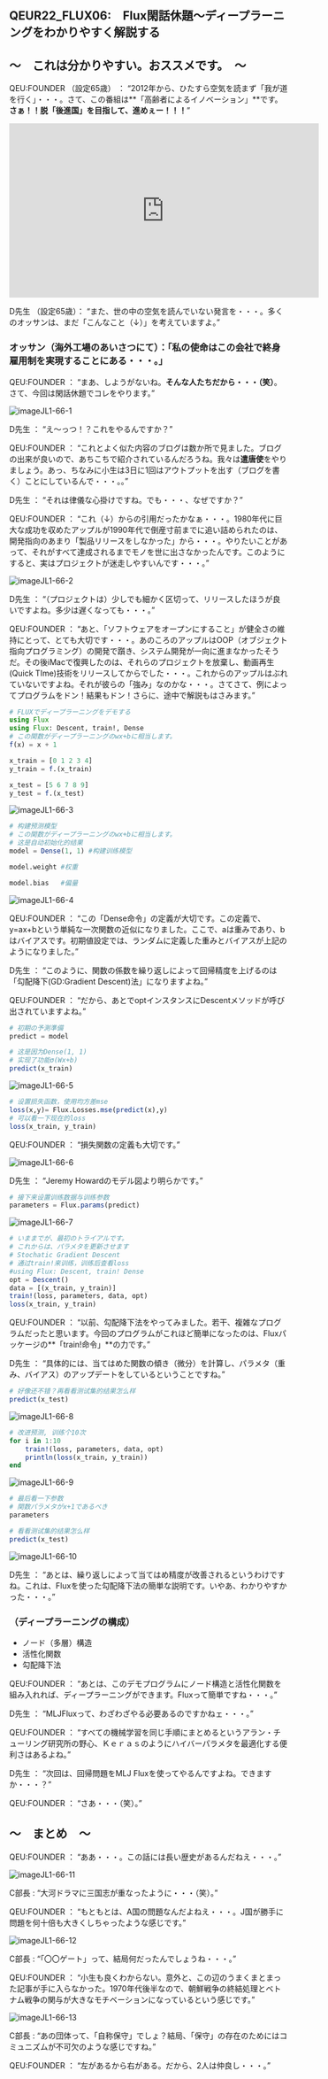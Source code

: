 ## QEUR22_FLUX06:　Flux閑話休題～ディープラーニングをわかりやすく解説する

## ～　これは分かりやすい。おススメです。　～

QEU:FOUNDER （設定65歳） ： “2012年から、ひたすら空気を読まず「我が道を行く」・・・。さて、この番組は**「高齢者によるイノベーション」**です。**さぁ！！脱「後進国」を目指して、進めぇー！！！**”

<iframe width="560" height="315" src="https://www.youtube.com/embed/SIIzDVYnjFY" ti-tle="YouTube video player" frameborder="0" allow="accelerometer; autoplay; clipboard-write; en-crypted-media; gyroscope; picture-in-picture" allowfullscreen></iframe>

D先生 （設定65歳）： “また、世の中の空気を読んでいない発言を・・・。多くのオッサンは、まだ「こんなこと（↓）」を考えていますよ。”

### オッサン（海外工場のあいさつにて）：「私の使命はこの会社で終身雇用制を実現することにある・・・。」

QEU:FOUNDER  ： “まあ、しようがないね。**そんな人たちだから・・・（笑）**。さて、今回は閑話休題でコレをやります。”

![imageJL1-66-1](https://introJL1973.github.io/images/imageJL1-66-1.jpg)

D先生 ： “え～っつ！？これをやるんですか？”

QEU:FOUNDER ： “これとよく似た内容のブログは数か所で見ました。ブログの出来が良いので、あちこちで紹介されているんだろうね。我々は**遣唐使**をやりましょう。あっ、ちなみに小生は3日に1回はアウトプットを出す（ブログを書く）ことにしているんで・・・。。”

D先生 ： “それは律儀な心掛けですね。でも・・・、なぜですか？”

QEU:FOUNDER ： “これ（↓）からの引用だったかなぁ・・・。1980年代に巨大な成功を収めたアップルが1990年代で倒産寸前までに追い詰められたのは、開発指向のあまり「製品リリースをしなかった」から・・・。やりたいことがあって、それがすべて達成されるまでモノを世に出さなかったんです。このようにすると、実はプロジェクトが迷走しやすいんです・・・。”

![imageJL1-66-2](https://introJL1973.github.io/images/imageJL1-66-2.jpg)

D先生 ： “（プロジェクトは）少しでも細かく区切って、リリースしたほうが良いですよね。多少は遅くなっても・・・。”

QEU:FOUNDER ： “あと、「ソフトウェアをオープンにすること」が健全さの維持にとって、とても大切です・・・。あのころのアップルはOOP（オブジェクト指向プログラミング）の開発で躓き、システム開発が一向に進まなかったそうだ。その後iMacで復興したのは、それらのプロジェクトを放棄し、動画再生(Quick TIme)技術をリリースしてからでした・・・。これからのアップルはぶれていないですよね。それが彼らの「強み」なのかな・・・。さてさて、例によってプログラムをドン！結果もドン！さらに、途中で解説もはさみます。”

```julia
# FLUXでディープラーニングをデモする
using Flux
using Flux: Descent, train!, Dense
# この関数がディープラーニングのwx+bに相当します。
f(x) = x + 1

x_train = [0 1 2 3 4]
y_train = f.(x_train)

x_test = [5 6 7 8 9]
y_test = f.(x_test)

```

![imageJL1-66-3](https://introJL1973.github.io/images/imageJL1-66-3.jpg)

```julia
# 构建预测模型
# この関数がディープラーニングのwx+bに相当します。
# 这是自动初始化的结果
model = Dense(1, 1) #构建训练模型

model.weight #权重

model.bias   #偏量

```

![imageJL1-66-4](https://introJL1973.github.io/images/imageJL1-66-4.jpg)

QEU:FOUNDER ： “この「Dense命令」の定義が大切です。この定義で、y=ax+bという単純な一次関数の近似になりました。ここで、aは重みであり、bはバイアスです。初期値設定では、ランダムに定義した重みとバイアスが上記のようになりました。”

D先生 ： “このように、関数の係数を繰り返しによって回帰精度を上げるのは「勾配降下(GD:Gradient Descent)法」になりますよね。”

QEU:FOUNDER ： “だから、あとでoptインスタンスにDescentメソッドが呼び出されていますよね。”

```julia
# 初期の予測準備
predict = model

# 这是因为Dense(1, 1)
# 实现了功能σ(Wx+b)
predict(x_train)

```

![imageJL1-66-5](https://introJL1973.github.io/images/imageJL1-66-5.jpg)

```julia
# 设置损失函数，使用均方差mse
loss(x,y)= Flux.Losses.mse(predict(x),y)
# 可以看一下现在的loss
loss(x_train, y_train)

```

QEU:FOUNDER ： “損失関数の定義も大切です。”

![imageJL1-66-6](https://introJL1973.github.io/images/imageJL1-66-6.jpg)

D先生 ： “Jeremy Howardのモデル図より明らかです。”

```julia
# 接下来设置训练数据与训练参数
parameters = Flux.params(predict)

```

![imageJL1-66-7](https://introJL1973.github.io/images/imageJL1-66-7.jpg)

```julia
# いままでが、最初のトライアルです。
# これからは、パラメタを更新させます
# Stochatic Gradient Descent
# 通过train!来训练，训练后查看loss
#using Flux: Descent, train! Dense
opt = Descent()
data = [(x_train, y_train)]
train!(loss, parameters, data, opt)
loss(x_train, y_train)

```

QEU:FOUNDER ： “以前、勾配降下法をやってみました。若干、複雑なプログラムだったと思います。今回のプログラムがこれほど簡単になったのは、Fluxパッケージの**「train!命令」**の力です。”

D先生 ： “具体的には、当てはめた関数の傾き（微分）を計算し、パラメタ（重み、バイアス）のアップデートをしているということですね。”

```julia
# 好像还不错？再看看测试集的结果怎么样
predict(x_test)

```

![imageJL1-66-8](https://introJL1973.github.io/images/imageJL1-66-8.jpg)

```julia
# 改进预测, 训练个10次
for i in 1:10
    train!(loss, parameters, data, opt)
    println(loss(x_train, y_train))
end

```

![imageJL1-66-9](https://introJL1973.github.io/images/imageJL1-66-9.jpg)

```julia
# 最后看一下参数
# 関数パラメタがx+1であるべき
parameters

# 看看测试集的结果怎么样
predict(x_test)

```

![imageJL1-66-10](https://introJL1973.github.io/images/imageJL1-66-10.jpg)

D先生 ： “あとは、繰り返しによって当てはめ精度が改善されるというわけですね。これは、Fluxを使った勾配降下法の簡単な説明です。いやあ、わかりやすかった・・・。”

### （ディープラーニングの構成）
- ノード（多層）構造
- 活性化関数
- 勾配降下法

QEU:FOUNDER ： “あとは、このデモプログラムにノード構造と活性化関数を組み入れれば、ディープラーニングができます。Fluxって簡単ですね・・・。”

D先生 ： “MLJFluxって、わざわざやる必要あるのですかねェ・・・。”

QEU:FOUNDER ： “すべての機械学習を同じ手順にまとめるというアラン・チューリング研究所の野心、Ｋｅｒａｓのようにハイバーパラメタを最適化する便利さはあるよね。”

D先生 ： “次回は、回帰問題をMLJ Fluxを使ってやるんですよね。できますか・・・？”

QEU:FOUNDER ： “さあ・・・（笑）。”


## ～　まとめ　～

QEU:FOUNDER ： “ああ・・・。この話には長い歴史があるんだねえ・・・。”

![imageJL1-66-11](https://introJL1973.github.io/images/imageJL1-66-11.jpg)

C部長 : “大河ドラマに三国志が重なったように・・・（笑）。”

QEU:FOUNDER ： “もともとは、A国の問題なんだよねえ・・・。J国が勝手に問題を何十倍も大きくしちゃったような感じです。”

![imageJL1-66-12](https://introJL1973.github.io/images/imageJL1-66-12.jpg)

C部長 : “「〇〇ゲート」って、結局何だったんでしょうね・・・。”

QEU:FOUNDER ： “小生も良くわからない。意外と、この辺のうまくまとまった記事が手に入らなかった。1970年代後半なので、朝鮮戦争の終結処理とベトナム戦争の関与が大きなモチベーションになっているという感じです。”

![imageJL1-66-13](https://introJL1973.github.io/images/imageJL1-66-13.jpg)

C部長 : “あの団体って、「自称保守」でしょ？結局、「保守」の存在のためにはコミュニズムが不可欠のような感じですね。”

QEU:FOUNDER ： “左があるから右がある。だから、2人は仲良し・・・。”

